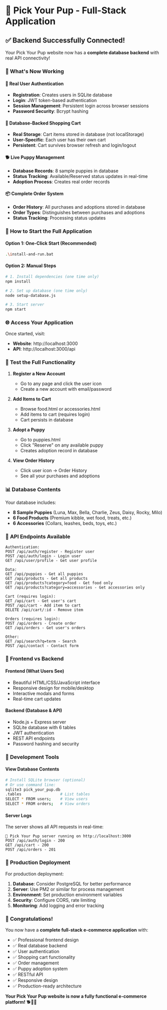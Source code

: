 # 🚀 Pick Your Pup - Full-Stack Application

## ✅ Backend Successfully Connected!

Your Pick Your Pup website now has a **complete database backend** with real API connectivity!

### 🎯 What's Now Working

#### 🔐 **Real User Authentication**
- **Registration**: Creates users in SQLite database
- **Login**: JWT token-based authentication
- **Session Management**: Persistent login across browser sessions
- **Password Security**: Bcrypt hashing

#### 🛒 **Database-Backed Shopping Cart**
- **Real Storage**: Cart items stored in database (not localStorage)
- **User-Specific**: Each user has their own cart
- **Persistent**: Cart survives browser refresh and login/logout

#### 🐕 **Live Puppy Management**
- **Database Records**: 8 sample puppies in database
- **Status Tracking**: Available/Reserved status updates in real-time
- **Adoption Process**: Creates real order records

#### 📦 **Complete Order System**
- **Order History**: All purchases and adoptions stored in database
- **Order Types**: Distinguishes between purchases and adoptions
- **Status Tracking**: Processing status updates

### 🚀 **How to Start the Full Application**

#### Option 1: One-Click Start (Recommended)
```bash
.\install-and-run.bat
```

#### Option 2: Manual Steps
```bash
# 1. Install dependencies (one time only)
npm install

# 2. Set up database (one time only)
node setup-database.js

# 3. Start server
npm start
```

### 🌐 **Access Your Application**

Once started, visit:
- **Website**: http://localhost:3000
- **API**: http://localhost:3000/api

### 🧪 **Test the Full Functionality**

1. **Register a New Account**
   - Go to any page and click the user icon
   - Create a new account with email/password

2. **Add Items to Cart**
   - Browse food.html or accessories.html
   - Add items to cart (requires login)
   - Cart persists in database

3. **Adopt a Puppy**
   - Go to puppies.html
   - Click "Reserve" on any available puppy
   - Creates adoption record in database

4. **View Order History**
   - Click user icon → Order History
   - See all your purchases and adoptions

### 📊 **Database Contents**

Your database includes:
- **8 Sample Puppies** (Luna, Max, Bella, Charlie, Zeus, Daisy, Rocky, Milo)
- **6 Food Products** (Premium kibble, wet food, treats, etc.)
- **6 Accessories** (Collars, leashes, beds, toys, etc.)

### 🔌 **API Endpoints Available**

```
Authentication:
POST /api/auth/register - Register user
POST /api/auth/login - Login user
GET /api/user/profile - Get user profile

Data:
GET /api/puppies - Get all puppies
GET /api/products - Get all products
GET /api/products?category=food - Get food only
GET /api/products?category=accessories - Get accessories only

Cart (requires login):
GET /api/cart - Get user's cart
POST /api/cart - Add item to cart
DELETE /api/cart/:id - Remove item

Orders (requires login):
POST /api/orders - Create order
GET /api/orders - Get user's orders

Other:
GET /api/search?q=term - Search
POST /api/contact - Contact form
```

### 🎨 **Frontend vs Backend**

#### Frontend (What Users See)
- Beautiful HTML/CSS/JavaScript interface
- Responsive design for mobile/desktop
- Interactive modals and forms
- Real-time cart updates

#### Backend (Database & API)
- Node.js + Express server
- SQLite database with 6 tables
- JWT authentication
- REST API endpoints
- Password hashing and security

### 🔧 **Development Tools**

#### View Database Contents
```bash
# Install SQLite browser (optional)
# Or use command line:
sqlite3 pick_your_pup.db
.tables                 # List tables
SELECT * FROM users;    # View users
SELECT * FROM orders;   # View orders
```

#### Server Logs
The server shows all API requests in real-time:
```
🚀 Pick Your Pup server running on http://localhost:3000
POST /api/auth/login - 200
GET /api/cart - 200
POST /api/orders - 201
```

### 🚦 **Production Deployment**

For production deployment:
1. **Database**: Consider PostgreSQL for better performance
2. **Server**: Use PM2 or similar for process management
3. **Environment**: Set production environment variables
4. **Security**: Configure CORS, rate limiting
5. **Monitoring**: Add logging and error tracking

### 🎉 **Congratulations!**

You now have a **complete full-stack e-commerce application** with:
- ✅ Professional frontend design
- ✅ Real database backend
- ✅ User authentication
- ✅ Shopping cart functionality
- ✅ Order management
- ✅ Puppy adoption system
- ✅ RESTful API
- ✅ Responsive design
- ✅ Production-ready architecture

**Your Pick Your Pup website is now a fully functional e-commerce platform!** 🐕🛒✨
